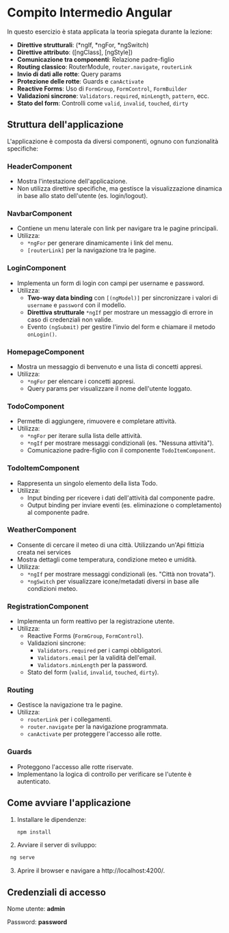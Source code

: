 # Compito Intermedio Angular

In questo esercizio è stata applicata la teoria spiegata durante la lezione:

- **Direttive strutturali**: (*ngIf, *ngFor, \*ngSwitch)
- **Direttive attributo**: ([ngClass], [ngStyle])
- **Comunicazione tra componenti**: Relazione padre-figlio
- **Routing classico**: RouterModule, `router.navigate`, `routerLink`
- **Invio di dati alle rotte**: Query params
- **Protezione delle rotte**: Guards e `canActivate`
- **Reactive Forms**: Uso di `FormGroup`, `FormControl`, `FormBuilder`
- **Validazioni sincrone**: `Validators.required`, `minLength`, `pattern`, ecc.
- **Stato del form**: Controlli come `valid`, `invalid`, `touched`, `dirty`

## Struttura dell'applicazione

L'applicazione è composta da diversi componenti, ognuno con funzionalità specifiche:

### **HeaderComponent**

- Mostra l'intestazione dell'applicazione.
- Non utilizza direttive specifiche, ma gestisce la visualizzazione dinamica in base allo stato dell'utente (es. login/logout).

### **NavbarComponent**

- Contiene un menu laterale con link per navigare tra le pagine principali.
- Utilizza:
  - `*ngFor` per generare dinamicamente i link del menu.
  - `[routerLink]` per la navigazione tra le pagine.

### **LoginComponent**

- Implementa un form di login con campi per username e password.
- Utilizza:
  - **Two-way data binding** con `[(ngModel)]` per sincronizzare i valori di `username` e `password` con il modello.
  - **Direttiva strutturale** `*ngIf` per mostrare un messaggio di errore in caso di credenziali non valide.
  - Evento `(ngSubmit)` per gestire l'invio del form e chiamare il metodo `onLogin()`.

### **HomepageComponent**

- Mostra un messaggio di benvenuto e una lista di concetti appresi.
- Utilizza:
  - `*ngFor` per elencare i concetti appresi.
  - Query params per visualizzare il nome dell'utente loggato.

### **TodoComponent**

- Permette di aggiungere, rimuovere e completare attività.
- Utilizza:
  - `*ngFor` per iterare sulla lista delle attività.
  - `*ngIf` per mostrare messaggi condizionali (es. "Nessuna attività").
  - Comunicazione padre-figlio con il componente `TodoItemComponent`.

### **TodoItemComponent**

- Rappresenta un singolo elemento della lista Todo.
- Utilizza:
  - Input binding per ricevere i dati dell'attività dal componente padre.
  - Output binding per inviare eventi (es. eliminazione o completamento) al componente padre.

### **WeatherComponent**

- Consente di cercare il meteo di una città. Utilizzando un'Api fittizia creata nei services
- Mostra dettagli come temperatura, condizione meteo e umidità.
- Utilizza:
  - `*ngIf` per mostrare messaggi condizionali (es. "Città non trovata").
  - `*ngSwitch` per visualizzare icone/metadati diversi in base alle condizioni meteo.

### **RegistrationComponent**

- Implementa un form reattivo per la registrazione utente.
- Utilizza:
  - Reactive Forms (`FormGroup`, `FormControl`).
  - Validazioni sincrone:
    - `Validators.required` per i campi obbligatori.
    - `Validators.email` per la validità dell'email.
    - `Validators.minLength` per la password.
  - Stato del form (`valid`, `invalid`, `touched`, `dirty`).

### **Routing**

- Gestisce la navigazione tra le pagine.
- Utilizza:
  - `routerLink` per i collegamenti.
  - `router.navigate` per la navigazione programmata.
  - `canActivate` per proteggere l'accesso alle rotte.

### **Guards**

- Proteggono l'accesso alle rotte riservate.
- Implementano la logica di controllo per verificare se l'utente è autenticato.

## Come avviare l'applicazione

1. Installare le dipendenze:
   ```bash
   npm install
   ```
2. Avviare il server di sviluppo:

```bash
 ng serve
```

3. Aprire il browser e navigare a http://localhost:4200/.

## Credenziali di accesso

Nome utente: **admin**

Password: **password**
